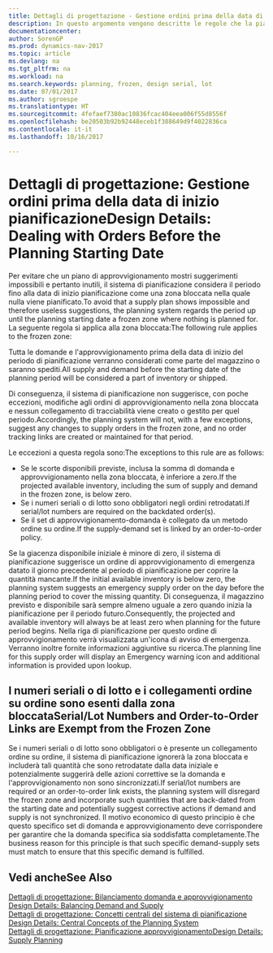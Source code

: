 ```yaml
---
title: Dettagli di progettazione - Gestione ordini prima della data di inizio pianificazione
description: In questo argomento vengono descritte le regole che la pianificazione applica agli ordini nella zona bloccata.
documentationcenter: 
author: SorenGP
ms.prod: dynamics-nav-2017
ms.topic: article
ms.devlang: na
ms.tgt_pltfrm: na
ms.workload: na
ms.search.keywords: planning, frozen, design serial, lot
ms.date: 07/01/2017
ms.author: sgroespe
ms.translationtype: HT
ms.sourcegitcommit: 4fefaef7380ac10836fcac404eea006f55d8556f
ms.openlocfilehash: be20503b92b92448eceb1f388649d9f4022836ca
ms.contentlocale: it-it
ms.lasthandoff: 10/16/2017

---
```

# <a name="design-details-dealing-with-orders-before-the-planning-starting-date"></a><span data-ttu-id="9d557-103">Dettagli di progettazione: Gestione ordini prima della data di inizio pianificazione</span><span class="sxs-lookup"><span data-stu-id="9d557-103">Design Details: Dealing with Orders Before the Planning Starting Date</span></span>
<span data-ttu-id="9d557-104">Per evitare che un piano di approvvigionamento mostri suggerimenti impossibili e pertanto inutili, il sistema di pianificazione considera il periodo fino alla data di inizio pianificazione come una zona bloccata nella quale nulla viene pianificato.</span><span class="sxs-lookup"><span data-stu-id="9d557-104">To avoid that a supply plan shows impossible and therefore useless suggestions, the planning system regards the period up until the planning starting date a frozen zone where nothing is planned for.</span></span> <span data-ttu-id="9d557-105">La seguente regola si applica alla zona bloccata:</span><span class="sxs-lookup"><span data-stu-id="9d557-105">The following rule applies to the frozen zone:</span></span>  
  
<span data-ttu-id="9d557-106">Tutta le domande e l'approvvigionamento prima della data di inizio del periodo di pianificazione verranno considerati come parte del magazzino o saranno spediti.</span><span class="sxs-lookup"><span data-stu-id="9d557-106">All supply and demand before the starting date of the planning period will be considered a part of inventory or shipped.</span></span>  
  
<span data-ttu-id="9d557-107">Di conseguenza, il sistema di pianificazione non suggerisce, con poche eccezioni, modifiche agli ordini di approvvigionamento nella zona bloccata e nessun collegamento di tracciabilità viene creato o gestito per quel periodo.</span><span class="sxs-lookup"><span data-stu-id="9d557-107">Accordingly, the planning system will not, with a few exceptions, suggest any changes to supply orders in the frozen zone, and no order tracking links are created or maintained for that period.</span></span>  
  
<span data-ttu-id="9d557-108">Le eccezioni a questa regola sono:</span><span class="sxs-lookup"><span data-stu-id="9d557-108">The exceptions to this rule are as follows:</span></span>  
  
* <span data-ttu-id="9d557-109">Se le scorte disponibili previste, inclusa la somma di domanda e approvvigionamento nella zona bloccata, è inferiore a zero.</span><span class="sxs-lookup"><span data-stu-id="9d557-109">If the projected available inventory, including the sum of supply and demand in the frozen zone, is below zero.</span></span>  
* <span data-ttu-id="9d557-110">Se i numeri seriali o di lotto sono obbligatori negli ordini retrodatati.</span><span class="sxs-lookup"><span data-stu-id="9d557-110">If serial/lot numbers are required on the backdated order(s).</span></span>  
* <span data-ttu-id="9d557-111">Se il set di approvvigionamento-domanda è collegato da un metodo ordine su ordine.</span><span class="sxs-lookup"><span data-stu-id="9d557-111">If the supply-demand set is linked by an order-to-order policy.</span></span>  
  
<span data-ttu-id="9d557-112">Se la giacenza disponibile iniziale è minore di zero, il sistema di pianificazione suggerisce un ordine di approvvigionamento di emergenza datato il giorno precedente al periodo di pianificazione per coprire la quantità mancante.</span><span class="sxs-lookup"><span data-stu-id="9d557-112">If the initial available inventory is below zero, the planning system suggests an emergency supply order on the day before the planning period to cover the missing quantity.</span></span> <span data-ttu-id="9d557-113">Di conseguenza, il magazzino previsto e disponibile sarà sempre almeno uguale a zero quando inizia la pianificazione per il periodo futuro.</span><span class="sxs-lookup"><span data-stu-id="9d557-113">Consequently, the projected and available inventory will always be at least zero when planning for the future period begins.</span></span> <span data-ttu-id="9d557-114">Nella riga di pianificazione per questo ordine di approvvigionamento verrà visualizzata un'icona di avviso di emergenza. Verranno inoltre fornite informazioni aggiuntive su ricerca.</span><span class="sxs-lookup"><span data-stu-id="9d557-114">The planning line for this supply order will display an Emergency warning icon and additional information is provided upon lookup.</span></span>  
  
## <a name="seriallot-numbers-and-order-to-order-links-are-exempt-from-the-frozen-zone"></a><span data-ttu-id="9d557-115">I numeri seriali o di lotto e i collegamenti ordine su ordine sono esenti dalla zona bloccata</span><span class="sxs-lookup"><span data-stu-id="9d557-115">Serial/Lot Numbers and Order-to-Order Links are Exempt from the Frozen Zone</span></span>  
<span data-ttu-id="9d557-116">Se i numeri seriali o di lotto sono obbligatori o è presente un collegamento ordine su ordine, il sistema di pianificazione ignorerà la zona bloccata e includerà tali quantità che sono retrodatate dalla data iniziale e potenzialmente suggerirà delle azioni correttive se la domanda e l'approvvigionamento non sono sincronizzati.</span><span class="sxs-lookup"><span data-stu-id="9d557-116">If serial/lot numbers are required or an order-to-order link exists, the planning system will disregard the frozen zone and incorporate such quantities that are back-dated from the starting date and potentially suggest corrective actions if demand and supply is not synchronized.</span></span> <span data-ttu-id="9d557-117">Il motivo economico di questo principio è che questo specifico set di domanda e approvvigionamento deve corrispondere per garantire che la domanda specifica sia soddisfatta completamente.</span><span class="sxs-lookup"><span data-stu-id="9d557-117">The business reason for this principle is that such specific demand-supply sets must match to ensure that this specific demand is fulfilled.</span></span>  
  
## <a name="see-also"></a><span data-ttu-id="9d557-118">Vedi anche</span><span class="sxs-lookup"><span data-stu-id="9d557-118">See Also</span></span>  
<span data-ttu-id="9d557-119">[Dettagli di progettazione: Bilanciamento domanda e approvvigionamento](design-details-balancing-demand-and-supply.md) </span><span class="sxs-lookup"><span data-stu-id="9d557-119">[Design Details: Balancing Demand and Supply](design-details-balancing-demand-and-supply.md) </span></span>  
<span data-ttu-id="9d557-120">[Dettagli di progettazione: Concetti centrali del sistema di pianificazione](design-details-central-concepts-of-the-planning-system.md) </span><span class="sxs-lookup"><span data-stu-id="9d557-120">[Design Details: Central Concepts of the Planning System](design-details-central-concepts-of-the-planning-system.md) </span></span>  
[<span data-ttu-id="9d557-121">Dettagli di progettazione: Pianificazione approvvigionamento</span><span class="sxs-lookup"><span data-stu-id="9d557-121">Design Details: Supply Planning</span></span>](design-details-supply-planning.md)
